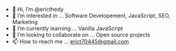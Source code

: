 - 👋 Hi, I’m @ericthedy
- 👀 I’m interested in ... Software Developement, JavaScript, SEO, Marketing
- 🌱 I’m currently learning ... Vanilla JavaScript
- 💞️ I’m looking to collaborate on ... Open source projects
- 📫 How to reach me ... erict70445@gmail.com

<!---
ericthedy/ericthedy is a ✨ special ✨ repository because its `README.md` (this file) appears on your GitHub profile.
You can click the Preview link to take a look at your changes.
--->
